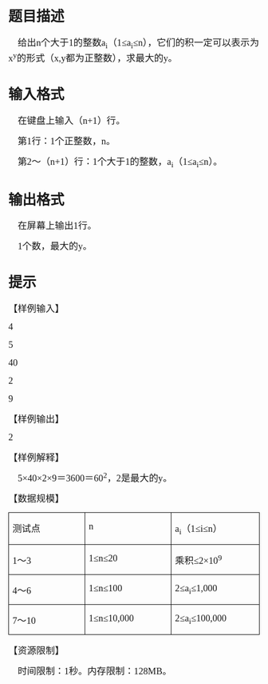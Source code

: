 # 

 
 # 题目描述 
<p class="MsoNormal"><span lang="EN-US" style="font-size:
14.0pt;font-family:宋体;mso-bidi-font-family:宋体">&nbsp;&nbsp;&nbsp;&nbsp;</span><span style="font-size:14.0pt;
font-family:宋体;mso-bidi-font-family:宋体">给出<span lang="EN-US">n</span>个大于<span lang="EN-US">1</span>的整数<span lang="EN-US">a<sub>i</sub></span>（<span lang="EN-US">1&le;a<sub>i</sub>&le;n</span>），它们的积一定可以表示为<span lang="EN-US">x<sup>y</sup></span>的形式（<span lang="EN-US">x,y</span>都为正整数），求最大的<span lang="EN-US">y</span>。<span lang="EN-US"><o:p></o:p></span></span></p>

<p class="MsoNormal"><span style="font-size:14.0pt;
font-family:宋体;mso-bidi-font-family:宋体"><span lang="EN-US"><o:p></o:p></span></span></p> 

 
 # 输入格式 
<p class="MsoNormal"><span lang="EN-US" style="font-size:
14.0pt;font-family:宋体;mso-bidi-font-family:宋体">&nbsp;&nbsp;&nbsp;&nbsp;</span><span style="font-size:14.0pt;
font-family:宋体;mso-bidi-font-family:宋体">在键盘上输入（<span lang="EN-US">n+1</span>）行。<span lang="EN-US"><o:p></o:p></span></span></p>

<p class="MsoNormal"><span lang="EN-US" style="font-size:
14.0pt;mso-bidi-font-size:12.0pt;font-family:宋体;mso-bidi-font-family:宋体">&nbsp;&nbsp;&nbsp;&nbsp;</span><span style="font-size:14.0pt;
mso-bidi-font-size:12.0pt;font-family:宋体;mso-bidi-font-family:宋体">第<span lang="EN-US">1</span>行：<span lang="EN-US">1</span>个正整数，<span lang="EN-US">n</span>。</span></p>

<p class="MsoNormal"><span lang="EN-US" style="font-size:
14.0pt;font-family:宋体;mso-bidi-font-family:宋体">&nbsp;&nbsp;&nbsp;&nbsp;</span><span style="font-size:14.0pt;
font-family:宋体;mso-bidi-font-family:宋体">第<span lang="EN-US">2</span>～（<span lang="EN-US">n+1</span>）行：<span lang="EN-US">1</span>个大于<span lang="EN-US">1</span>的整数，<span lang="EN-US">a<sub>i</sub></span>（<span lang="EN-US">1&le;a<sub>i</sub>&le;n</span>）。<span lang="EN-US"><o:p></o:p></span></span></p> 

 
 # 输出格式 
<p class="MsoNormal"><span lang="EN-US" style="font-size:
14.0pt;mso-bidi-font-size:12.0pt;font-family:宋体;mso-bidi-font-family:宋体">&nbsp;&nbsp;&nbsp;&nbsp;</span><span style="font-size:14.0pt;
mso-bidi-font-size:12.0pt;font-family:宋体;mso-bidi-font-family:宋体">在屏幕上输出<span lang="EN-US">1</span>行。</span></p>

<p class="MsoNormal"><span lang="EN-US" style="font-size:
14.0pt;font-family:宋体;mso-bidi-font-family:宋体">&nbsp;&nbsp;&nbsp;&nbsp;1</span><span style="font-size:14.0pt;
font-family:宋体;mso-bidi-font-family:宋体">个数，最大的<span lang="EN-US">y</span>。<span lang="EN-US"><o:p></o:p></span></span></p> 

 
 # 提示 
<p class="MsoNormal"><span style="font-size:14.0pt;
mso-bidi-font-size:12.0pt;font-family:宋体;mso-bidi-font-family:宋体">【样例输入】<span lang="EN-US"><o:p></o:p></span></span></p>

<p class="MsoNormal"><span lang="EN-US" style="font-size:
14.0pt;font-family:宋体;mso-bidi-font-family:宋体">4<o:p></o:p></span></p>

<p class="MsoNormal"><span lang="EN-US" style="font-size:
14.0pt;font-family:宋体;mso-bidi-font-family:宋体">5<o:p></o:p></span></p>

<p class="MsoNormal"><span lang="EN-US" style="font-size:
14.0pt;font-family:宋体;mso-bidi-font-family:宋体">40<o:p></o:p></span></p>

<p class="MsoNormal"><span lang="EN-US" style="font-size:
14.0pt;font-family:宋体;mso-bidi-font-family:宋体">2<o:p></o:p></span></p>

<p class="MsoNormal"><span lang="EN-US" style="font-size:
14.0pt;font-family:宋体;mso-bidi-font-family:宋体">9<o:p></o:p></span></p>

<p class="MsoNormal"><span style="font-size:14.0pt;
mso-bidi-font-size:12.0pt;font-family:宋体;mso-bidi-font-family:宋体">【样例输出】<span lang="EN-US"><o:p></o:p></span></span></p>

<p class="MsoNormal"><span lang="EN-US" style="font-size:
14.0pt;font-family:宋体;mso-bidi-font-family:宋体">2<o:p></o:p></span></p>

<p class="MsoNormal"><span style="font-size:14.0pt;
mso-bidi-font-size:12.0pt;font-family:宋体;mso-bidi-font-family:宋体">【样例解释】<span lang="EN-US"><o:p></o:p></span></span></p>

<p class="MsoNormal"><span lang="EN-US" style="font-size:
14.0pt;font-family:宋体;mso-bidi-font-family:宋体">&nbsp;&nbsp;&nbsp;&nbsp;5&times;40&times;2&times;9</span><span style="font-size:14.0pt;
font-family:宋体;mso-bidi-font-family:宋体">＝<span lang="EN-US">3600</span>＝<span lang="EN-US">60<sup>2</sup></span>，<span lang="EN-US">2</span>是最大的<span lang="EN-US">y</span>。<span lang="EN-US"><o:p></o:p></span></span></p>

<p class="MsoNormal"><span style="font-size:14.0pt;
mso-bidi-font-size:12.0pt;font-family:宋体;mso-bidi-font-family:宋体">【数据规模】</span></p>

<table border="1" cellpadding="0" cellspacing="0" class="MsoTableGrid" style="border-collapse:collapse;border:none;mso-border-alt:solid windowtext .5pt;
 mso-yfti-tbllook:1536;mso-padding-alt:0cm 5.4pt 0cm 5.4pt">
	<tbody>
		<tr>
			<td style="width:138.25pt;border:solid windowtext 1.0pt;
  mso-border-alt:solid windowtext .5pt;padding:0cm 5.4pt 0cm 5.4pt" valign="top" width="184">
			<p class="MsoNormal"><span style="font-size:14.0pt;
  mso-bidi-font-size:12.0pt;font-family:宋体;mso-bidi-font-family:宋体">测试点<span lang="EN-US"><o:p></o:p></span></span></p>
			</td>
			<td style="width:138.25pt;border:solid windowtext 1.0pt;
  border-left:none;mso-border-left-alt:solid windowtext .5pt;mso-border-alt:
  solid windowtext .5pt;padding:0cm 5.4pt 0cm 5.4pt" valign="top" width="184">
			<p class="MsoNormal"><span lang="EN-US" style="font-size:14.0pt;font-family:宋体;mso-bidi-font-family:宋体">n<o:p></o:p></span></p>
			</td>
			<td style="width:138.3pt;border:solid windowtext 1.0pt;
  border-left:none;mso-border-left-alt:solid windowtext .5pt;mso-border-alt:
  solid windowtext .5pt;padding:0cm 5.4pt 0cm 5.4pt" valign="top" width="184">
			<p class="MsoNormal"><span lang="EN-US" style="font-size:14.0pt;font-family:宋体;mso-bidi-font-family:宋体">a<sub>i</sub></span><span style="font-size:14.0pt;font-family:宋体;mso-bidi-font-family:宋体">（<span lang="EN-US">1&le;i&le;n</span>）<span lang="EN-US"><o:p></o:p></span></span></p>
			</td>
		</tr>
		<tr>
			<td style="width:138.25pt;border:solid windowtext 1.0pt;
  border-top:none;mso-border-top-alt:solid windowtext .5pt;mso-border-alt:solid windowtext .5pt;
  padding:0cm 5.4pt 0cm 5.4pt" valign="top" width="184">
			<p class="MsoNormal"><span lang="EN-US" style="font-size:14.0pt;font-family:宋体;mso-bidi-font-family:宋体">1</span><span style="font-size:14.0pt;font-family:宋体;mso-bidi-font-family:宋体">～<span lang="EN-US">3<o:p></o:p></span></span></p>
			</td>
			<td style="width:138.25pt;border-top:none;border-left:
  none;border-bottom:solid windowtext 1.0pt;border-right:solid windowtext 1.0pt;
  mso-border-top-alt:solid windowtext .5pt;mso-border-left-alt:solid windowtext .5pt;
  mso-border-alt:solid windowtext .5pt;padding:0cm 5.4pt 0cm 5.4pt" valign="top" width="184">
			<p class="MsoNormal"><span lang="EN-US" style="font-size:14.0pt;font-family:宋体;mso-bidi-font-family:宋体">1&le;n&le;20<o:p></o:p></span></p>
			</td>
			<td style="width:138.3pt;border-top:none;border-left:
  none;border-bottom:solid windowtext 1.0pt;border-right:solid windowtext 1.0pt;
  mso-border-top-alt:solid windowtext .5pt;mso-border-left-alt:solid windowtext .5pt;
  mso-border-alt:solid windowtext .5pt;padding:0cm 5.4pt 0cm 5.4pt" valign="top" width="184">
			<p class="MsoNormal"><span style="font-size:14.0pt;
  font-family:宋体;mso-bidi-font-family:宋体">乘积<span lang="EN-US">&le;2&times;10<sup>9</sup><o:p></o:p></span></span></p>
			</td>
		</tr>
		<tr>
			<td style="width:138.25pt;border:solid windowtext 1.0pt;
  border-top:none;mso-border-top-alt:solid windowtext .5pt;mso-border-alt:solid windowtext .5pt;
  padding:0cm 5.4pt 0cm 5.4pt" valign="top" width="184">
			<p class="MsoNormal"><span lang="EN-US" style="font-size:14.0pt;font-family:宋体;mso-bidi-font-family:宋体">4</span><span style="font-size:14.0pt;font-family:宋体;mso-bidi-font-family:宋体">～<span lang="EN-US">6<o:p></o:p></span></span></p>
			</td>
			<td style="width:138.25pt;border-top:none;border-left:
  none;border-bottom:solid windowtext 1.0pt;border-right:solid windowtext 1.0pt;
  mso-border-top-alt:solid windowtext .5pt;mso-border-left-alt:solid windowtext .5pt;
  mso-border-alt:solid windowtext .5pt;padding:0cm 5.4pt 0cm 5.4pt" valign="top" width="184">
			<p class="MsoNormal"><span lang="EN-US" style="font-size:14.0pt;font-family:宋体;mso-bidi-font-family:宋体">1&le;n&le;100<o:p></o:p></span></p>
			</td>
			<td style="width:138.3pt;border-top:none;border-left:
  none;border-bottom:solid windowtext 1.0pt;border-right:solid windowtext 1.0pt;
  mso-border-top-alt:solid windowtext .5pt;mso-border-left-alt:solid windowtext .5pt;
  mso-border-alt:solid windowtext .5pt;padding:0cm 5.4pt 0cm 5.4pt" valign="top" width="184">
			<p class="MsoNormal"><span lang="EN-US" style="font-size:14.0pt;font-family:宋体;mso-bidi-font-family:宋体">2&le;a<sub>i</sub>&le;1,000<o:p></o:p></span></p>
			</td>
		</tr>
		<tr>
			<td style="width:138.25pt;border:solid windowtext 1.0pt;
  border-top:none;mso-border-top-alt:solid windowtext .5pt;mso-border-alt:solid windowtext .5pt;
  padding:0cm 5.4pt 0cm 5.4pt" valign="top" width="184">
			<p class="MsoNormal"><span lang="EN-US" style="font-size:14.0pt;font-family:宋体;mso-bidi-font-family:宋体">7</span><span style="font-size:14.0pt;font-family:宋体;mso-bidi-font-family:宋体">～<span lang="EN-US">10<o:p></o:p></span></span></p>
			</td>
			<td style="width:138.25pt;border-top:none;border-left:
  none;border-bottom:solid windowtext 1.0pt;border-right:solid windowtext 1.0pt;
  mso-border-top-alt:solid windowtext .5pt;mso-border-left-alt:solid windowtext .5pt;
  mso-border-alt:solid windowtext .5pt;padding:0cm 5.4pt 0cm 5.4pt" valign="top" width="184">
			<p class="MsoNormal"><span lang="EN-US" style="font-size:14.0pt;font-family:宋体;mso-bidi-font-family:宋体">1&le;n&le;10,000<o:p></o:p></span></p>
			</td>
			<td style="width:138.3pt;border-top:none;border-left:
  none;border-bottom:solid windowtext 1.0pt;border-right:solid windowtext 1.0pt;
  mso-border-top-alt:solid windowtext .5pt;mso-border-left-alt:solid windowtext .5pt;
  mso-border-alt:solid windowtext .5pt;padding:0cm 5.4pt 0cm 5.4pt" valign="top" width="184">
			<p class="MsoNormal"><span lang="EN-US" style="font-size:14.0pt;font-family:宋体;mso-bidi-font-family:宋体">2&le;a<sub>i</sub>&le;100,000<o:p></o:p></span></p>
			</td>
		</tr>
	</tbody>
</table>

<p class="MsoNormal"><span style="font-size:14.0pt;
mso-bidi-font-size:12.0pt;font-family:宋体;mso-bidi-font-family:宋体">【资源限制】</span></p>

<p class="MsoNormal"><span lang="EN-US" style="font-size:
14.0pt;font-family:宋体;mso-bidi-font-family:宋体">&nbsp;&nbsp;&nbsp;&nbsp;</span><span style="font-size:14.0pt;
font-family:宋体;mso-bidi-font-family:宋体">时间限制：<span lang="EN-US">1</span>秒。内存限制：<span lang="EN-US">128MB</span>。<span lang="EN-US"><o:p></o:p></span></span></p> 
